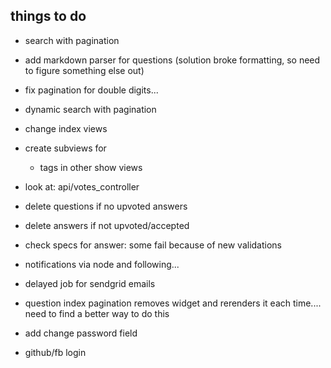 things to do
----
- search with pagination
- add markdown parser for questions (solution broke formatting, so need to figure something else out)

- fix pagination for double digits...
- dynamic search with pagination
- change index views
- create subviews for
  - tags in other show views
- look at: api/votes_controller
- delete questions if no upvoted answers
- delete answers if not upvoted/accepted
- check specs for answer: some fail because of new validations
- notifications via node and following...
- delayed job for sendgrid emails
- question index pagination removes widget and rerenders it each time.... need to find a better way to do this
- add change password field
- github/fb login
